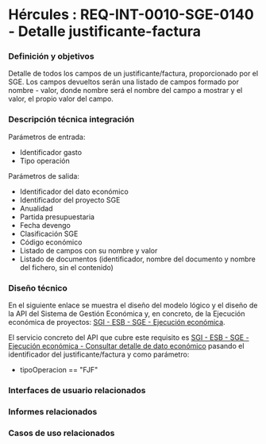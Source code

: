 # Hércules : REQ\-INT\-0010\-SGE\-0140 \- Detalle justificante\-factura







### Definición y objetivos

Detalle de todos los campos de un justificante/factura, proporcionado por el SGE. Los campos devueltos serán una listado de campos formado por nombre \- valor, donde nombre será el nombre del campo a mostrar y el valor, el propio valor del campo.

  








### Descripción técnica integración

Parámetros de entrada:

* Identificador gasto
* Tipo operación

Parámetros de salida:

* Identificador del dato económico
* Identificador del proyecto SGE
* Anualidad
* Partida presupuestaria
* Fecha devengo
* Clasificación SGE
* Código económico
* Listado de campos con su nombre y valor
* Listado de documentos (identificador, nombre del documento y nombre del fichero, sin el contenido)

### Diseño técnico

En el siguiente enlace se muestra el diseño del modelo lógico y el diseño de la API del Sistema de Gestión Económica y, en concreto, de la Ejecución económica de proyectos: [SGI \- ESB \- SGE \- Ejecución económica](/hercules/sgi-sistema-de-gestion-de-investigacion/diseno/componentes/sgi-esb/sgi-esb-sge/sgi-esb-sge-ejecucion-economica/index.md "/hercules/sgi-sistema-de-gestion-de-investigacion/diseno/componentes/sgi-esb/sgi-esb-sge/sgi-esb-sge-ejecucion-economica/index.md").

El servicio concreto del API que cubre este requisito es [SGI \- ESB \- SGE \- Ejecución económica \- Consultar detalle de dato económico](/hercules/sgi-sistema-de-gestion-de-investigacion/diseno/componentes/sgi-esb/sgi-esb-sge/sgi-esb-sge-ejecucion-economica/sgi-esb-sge-ejecucion-economica-consultar-detalle-de-dato-economico.md "/hercules/sgi-sistema-de-gestion-de-investigacion/diseno/componentes/sgi-esb/sgi-esb-sge/sgi-esb-sge-ejecucion-economica/sgi-esb-sge-ejecucion-economica-consultar-detalle-de-dato-economico.md") pasando el identificador del justificante/factura y como parámetro:

* tipoOperacion \=\= "FJF"

  








### Interfaces de usuario relacionados







### Informes relacionados







### Casos de uso relacionados









